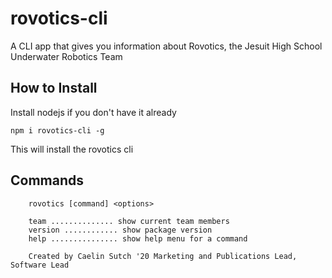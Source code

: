 # rovotics-cli
A CLI app that gives you information about Rovotics, the Jesuit High School Underwater Robotics Team

## How to Install
Install nodejs if you don't have it already

`npm i rovotics-cli -g`

This will install the rovotics cli

## Commands
```
    rovotics [command] <options>

    team .............. show current team members
    version ............ show package version
    help ............... show help menu for a command
    
    Created by Caelin Sutch '20 Marketing and Publications Lead, Software Lead
```